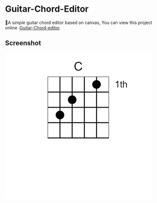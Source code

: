 # Guitar-Chord-Editor
🎸A simple guitar chord editor based on canvas,
You can view this project online :[Guitar-Chord-editor](https://codesandbox.io/s/guitar-chord-editor-sc41p?file=/index.html).

## Screenshot

![Screenshot](./screenshots/sample.png)
